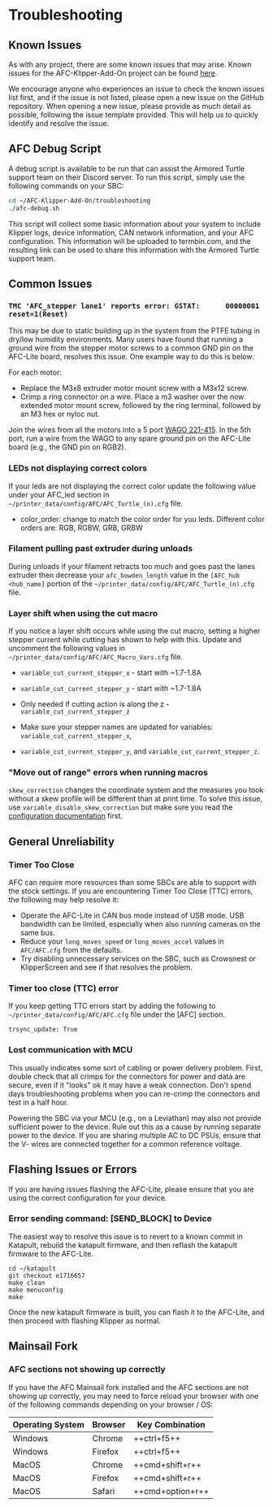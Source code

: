 # Troubleshooting

## Known Issues

As with any project, there are some known issues that may arise. Known issues for the AFC-Klipper-Add-On project can 
be found [here](https://github.com/ArmoredTurtle/AFC-Klipper-Add-On/issues?q=is%3Aissue%20state%3Aopen%20label%3Abug).

We encourage anyone who experiences an issue to check the known issues list first, and if the issue is not listed, please
open a new issue on the GitHub repository. When opening a new issue, please provide as much detail as possible,
following the issue template provided. This will help us to quickly identify and resolve the issue.


## AFC Debug Script

A debug script is available to be run that can assist the Armored Turtle support team on their Discord server. To run 
this script, simply use the following commands on your SBC:

```bash
cd ~/AFC-Klipper-Add-On/troubleshooting
./afc-debug.sh
```

This script will collect some basic information about your system to include Klipper logs, device information, CAN 
network information, and your AFC configuration. This information will be uploaded to termbin.com, and the resulting 
link can be used to share this information with the Armored Turtle support team.

## Common Issues

### `TMC 'AFC_stepper lane1' reports error: GSTAT:      00000001 reset=1(Reset)`

This may be due to static building up in the system from the PTFE tubing in dry/low humidity environments. Many users
have found that running a ground wire from the stepper motor screws to a common GND pin on the AFC-Lite board, resolves
this issue. One example way to do this is below:

For each motor:

- Replace the M3x8 extruder motor mount screw with a M3x12 screw.
- Crimp a ring connector on a wire. Place a m3 washer over the now extended motor mount screw, followed by the ring
terminal, followed by an M3 hex or nyloc nut.

Join the wires from all the motors into a 5 port [WAGO 221-415](https://www.wago.com/us/wire-splicing-connectors/compact-splicing-connector/p/221-415). In the 5th port, run a wire from the WAGO to any spare
ground pin on the AFC-Lite board (e.g., the GND pin on RGB2).

### LEDs not displaying correct colors

If your leds are not displaying the correct color update the following value under your AFC_led section in 
`~/printer_data/config/AFC/AFC_Turtle_(n).cfg` file.

- color_order: change to match the color order for you leds. Different color orders are: RGB, RGBW, GRB, GRBW

### Filament pulling past extruder during unloads

During unloads if your filament retracts too much and goes past the lanes extruder then decrease your 
`afc_bowden_length` value in the `[AFC_hub <hub_name]` portion of the `~/printer_data/config/AFC/AFC_Turtle_(n).cfg` 
file. 

### Layer shift when using the cut macro

If you notice a layer shift occurs while using the cut macro, setting a higher stepper current while cutting has shown 
to help with this. Update and uncomment the following values in `~/printer_data/config/AFC/AFC_Macro_Vars.cfg` file.

- `variable_cut_current_stepper_x` - start with ~1.7-1.8A
- `variable_cut_current_stepper_y` - start with ~1.7-1.8A
- Only needed if cutting action is along the z - `variable_cut_current_stepper_z`

- Make sure your stepper names are updated for variables: `variable_cut_current_stepper_x`, 
- `variable_cut_current_stepper_y`, and `variable_cut_current_stepper_z`.

### "Move out of range" errors when running macros
`skew_correction` changes the coordinate system and the measures you took without a skew profile will be different than at print time. To solve this issue, use `variable_disable_skew_correction` but make sure you read the [configuration documentation](../afc-klipper-add-on/configuration/AFC_Macro_Vars.cfg.md) first.



## General Unreliability

### Timer Too Close
AFC can require more resources than some SBCs are able to support with the stock settings. If you are encountering 
Timer Too Close (TTC) errors, the following may help resolve it:

- Operate the AFC-Lite in CAN bus mode instead of USB mode. USB bandwidth can be limited, especially when also running 
  cameras on the same bus.
- Reduce your `long_moves_speed` or `long_moves_accel` values in `AFC/AFC.cfg` from the defaults.
- Try disabling unnecessary services on the SBC, such as Crowsnest or KlipperScreen and see if that resolves the 
  problem.

### Timer too close (TTC) error

If you keep getting TTC errors start by adding the following to `~/printer_data/config/AFC/AFC.cfg` file under the 
[AFC] section.

`trsync_update: True`

### Lost communication with MCU
This usually indicates some sort of cabling or power delivery problem. First, double check that all crimps for the 
connectors for power and data are secure, even if it "looks" ok it may have a weak connection. Don't spend days 
troubleshooting problems when you can re-crimp the connectors and test in a half hour.

Powering the SBC via your MCU (e.g., on a Leviathan) may also not provide sufficient power to the device. Rule out
this as a cause by running separate power to the device.  If you are sharing multiple AC to DC PSUs, 
ensure that the V- wires are connected together for a common reference voltage.

## Flashing Issues or Errors

If you are having issues flashing the AFC-Lite, please ensure that you are using the correct configuration for your device.

### Error sending command: [SEND_BLOCK] to Device

The easiest way to resolve this issue is to revert to a known commit in Katapult, rebuild the katapult firmware, and then
reflash the katapult firmware to the AFC-Lite.

```shell
cd ~/katapult
git checkout e1716657
make clean
make menuconfig
make
```

Once the new katapult firmware is built, you can flash it to the AFC-Lite, and then proceed with flashing Klipper as normal.


## Mainsail Fork 

### AFC sections not showing up correctly

If you have the AFC Mainsail fork installed and the AFC sections are not showing up correctly, you may need to force 
reload your browser with one of the following commands depending on your browser / OS:

| Operating System | Browser | Key Combination  |
|------------------|---------|------------------|
| Windows          | Chrome  | ++ctrl+f5++      |
| Windows          | Firefox | ++ctrl+f5++      |
| MacOS            | Chrome  | ++cmd+shift+r++  |
| MacOS            | Firefox | ++cmd+shift+r++  |
| MacOS            | Safari  | ++cmd+option+r++ |